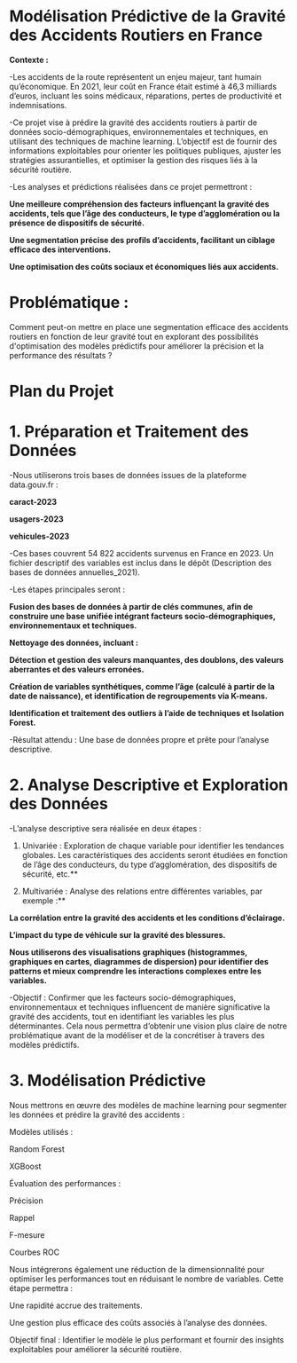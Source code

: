 # Modélisation Prédictive de la Gravité des Accidents Routiers en France
**Contexte :**

-Les accidents de la route représentent un enjeu majeur, tant humain qu’économique. En 2021, leur coût en France était estimé à 46,3 milliards d’euros, incluant les soins médicaux, réparations, pertes de productivité et indemnisations.

-Ce projet vise à prédire la gravité des accidents routiers à partir de données socio-démographiques, environnementales et techniques, en utilisant des techniques de machine learning. L’objectif est de fournir des informations exploitables pour orienter les politiques publiques, ajuster les stratégies assurantielles, et optimiser la gestion des risques liés à la sécurité routière.

-Les analyses et prédictions réalisées dans ce projet permettront :

**Une meilleure compréhension des facteurs influençant la gravité des accidents, tels que l’âge des conducteurs, le type d’agglomération ou la présence de dispositifs de sécurité.**

**Une segmentation précise des profils d’accidents, facilitant un ciblage efficace des interventions.**

**Une optimisation des coûts sociaux et économiques liés aux accidents.**

# Problématique : 
Comment peut-on mettre en place une segmentation efficace des accidents routiers en fonction de leur gravité tout en explorant des possibilités d'optimisation des modèles prédictifs pour améliorer la précision et la performance des résultats ? 

# Plan du Projet

# 1. Préparation et Traitement des Données
-Nous utiliserons trois bases de données issues de la plateforme data.gouv.fr :

**caract-2023**

**usagers-2023**

**vehicules-2023**

-Ces bases couvrent 54 822 accidents survenus en France en 2023. Un fichier descriptif des variables est inclus dans le dépôt (Description des bases de données annuelles_2021).

-Les étapes principales seront :

**Fusion des bases de données à partir de clés communes, afin de construire une base unifiée intégrant facteurs socio-démographiques, environnementaux et techniques.**

**Nettoyage des données, incluant :**

**Détection et gestion des valeurs manquantes, des doublons, des valeurs aberrantes et des valeurs erronées.**

**Création de variables synthétiques, comme l’âge (calculé à partir de la date de naissance), et identification de regroupements via K-means.**

**Identification et traitement des outliers à l’aide de techniques et Isolation Forest.**

-Résultat attendu : Une base de données propre et prête pour l’analyse descriptive.

# 2. Analyse Descriptive et Exploration des Données

-L’analyse descriptive sera réalisée en deux étapes :

1) Univariée : Exploration de chaque variable pour identifier les tendances globales. Les caractéristiques des accidents seront étudiées en fonction de l’âge des conducteurs, du type d’agglomération, des dispositifs de sécurité, etc.**

2) Multivariée : Analyse des relations entre différentes variables, par exemple :** 

**La corrélation entre la gravité des accidents et les conditions d’éclairage.**

**L’impact du type de véhicule sur la gravité des blessures.**

**Nous utiliserons des visualisations graphiques (histogrammes, graphiques en cartes, diagrammes de dispersion) pour identifier des patterns et mieux comprendre les interactions complexes entre les variables.**

-Objectif : Confirmer que les facteurs socio-démographiques, environnementaux et techniques influencent de manière significative la gravité des accidents, tout en identifiant les variables les plus déterminantes. Cela nous permettra d’obtenir une vision plus claire de notre problématique avant de la modéliser et de la concrétiser à travers des modèles prédictifs.

# 3. Modélisation Prédictive

Nous mettrons en œuvre des modèles de machine learning pour segmenter les données et prédire la gravité des accidents :

Modèles utilisés :

Random Forest

XGBoost

Évaluation des performances :

Précision

Rappel

F-mesure

Courbes ROC

Nous intégrerons également une réduction de la dimensionnalité pour optimiser les performances tout en réduisant le nombre de variables. Cette étape permettra :

Une rapidité accrue des traitements.

Une gestion plus efficace des coûts associés à l’analyse des données.

Objectif final : Identifier le modèle le plus performant et fournir des insights exploitables pour améliorer la sécurité routière.
